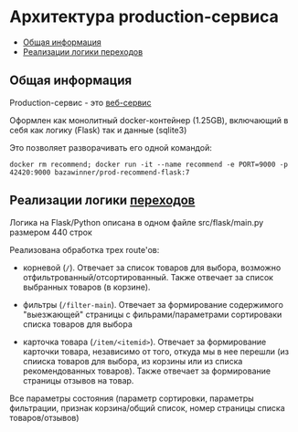 # Архитектура production-сервиса

<!-- vim-markdown-toc Redcarpet -->

* [Общая информация](#общая-информация)
* [Реализации логики переходов](#реализации-логики-переходов)

<!-- vim-markdown-toc -->

## Общая информация

Production-сервис - это [веб-сервис](production-site-map.md)

Оформлен как монолитный docker-контейнер (1.25GB), включающий в себя как логику (Flask) так и данные (sqlite3)

Это позволяет разворачивать его одной командой:

```
docker rm recommend; docker run -it --name recommend -e PORT=9000 -p 42420:9000 bazawinner/prod-recommend-flask:7
```

## Реализации логики [переходов](production-site-map.md)

Логика на Flask/Python описана в одном файле src/flask/main.py размером 440 строк

Реализована обработка трех route'ов:

- корневой (`/`). Отвечает за список товаров для выбора, возможно отфильтрованный/отсортированный. Также отвечает за список выбранных товаров (в корзине).

- фильтры (`/filter-main`). Отвечает за формирование содержимого "выезжающей" страницы с фильрами/параметрами сортироваки списка товаров для выбора

- карточка товара (`/item/<itemid>`). Отвечает за формирование карточки товара, независимо от того, откуда мы в нее перешли (из спииска товаров для выбора, из корзины или из списка рекомендованных товаров). Также отвечает за формирование страницы отзывов на товар.

Все параметры состояния (параметр сортировки, параметры фильтрации, признак корзина/общий список, номер страницы списка товаров/отзывов)











